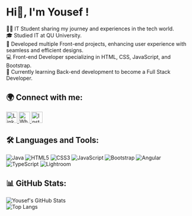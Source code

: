 # Hi👋, I'm Yousef !
👨‍💻 IT Student sharing my journey and experiences in the tech world.<br>
🎓 Studied IT at QU University.<br>
🚀 Developed multiple Front-end projects, enhancing user experience with seamless and efficient designs.<br>
💻 Front-end Developer specializing in HTML, CSS, JavaScript, and Bootstrap.<br>
🌱 Currently learning Back-end development to become a Full Stack Developer.<br>
## 🌍 Connect with me:
<p align="left">
  <a href="https://www.linkedin.com/in/yousef-alian-7a35ba29a">
    <img src="https://cdn.jsdelivr.net/gh/devicons/devicon/icons/linkedin/linkedin-original.svg" alt="LinkedIn" width="30" height="30"/>
  </a>
  <a href="https://wa.me/201050202407">
    <img src="https://upload.wikimedia.org/wikipedia/commons/6/6b/WhatsApp.svg" alt="WhatsApp" width="30" height="30"/>
  </a>
  <a href="https://www.instagram.com/yousefaliann?">
    <img src="https://upload.wikimedia.org/wikipedia/commons/a/a5/Instagram_icon.png" alt="Instagram" width="30" height="30"/>
  </a>
</p>

## 🛠 Languages and Tools:
![Java](https://img.shields.io/badge/Java-007396?style=for-the-badge&logo=java&logoColor=white)
![HTML5](https://img.shields.io/badge/HTML5-E34F26?style=for-the-badge&logo=html5&logoColor=white)
![CSS3](https://img.shields.io/badge/CSS3-1572B6?style=for-the-badge&logo=css3&logoColor=white)
![JavaScript](https://img.shields.io/badge/JavaScript-F7DF1E?style=for-the-badge&logo=javascript&logoColor=black)
![Bootstrap](https://img.shields.io/badge/Bootstrap-563D7C?style=for-the-badge&logo=bootstrap&logoColor=white)
![Angular](https://img.shields.io/badge/Angular-DD0031?style=for-the-badge&logo=angular&logoColor=white)
![TypeScript](https://img.shields.io/badge/TypeScript-3178C6?style=for-the-badge&logo=typescript&logoColor=white)
![Lightroom](https://img.shields.io/badge/Lightroom-31A8FF?style=for-the-badge&logo=adobe-lightroom&logoColor=white)
## 📊 GitHub Stats:
![Yousef's GitHub Stats](https://github-readme-stats.vercel.app/api?username=YousefA-Abdealzeem&show_icons=true&theme=dark)<br>
![Top Langs](https://github-readme-stats.vercel.app/api/top-langs/?username=YousefA-Abdealzeem&layout=compact&langs_count=10&theme=dark)

